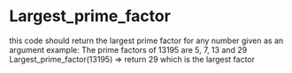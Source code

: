# Largest_prime_factor
this code should return the largest prime factor for any number given as an argument
example: The prime factors of 13195 are 5, 7, 13 and 29
Largest_prime_factor(13195) => return 29 which is the largest factor
